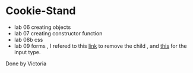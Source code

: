 # Cookie-Stand

* lab 06 creating objects
* lab 07 creating constructor function
* lab 08b css
* lab 09 forms  , I refered to this [link](https://stackoverflow.com/questions/3387427/remove-element-by-id) to remove the child , and [this](https://www.ryadel.com/en/html-input-type-number-with-localized-decimal-values-jquery/) for the input type.

Done by Victoria 